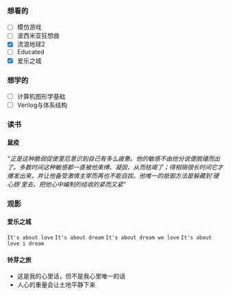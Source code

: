 ### 想看的
- [ ] 模仿游戏
- [ ] 波西米亚狂想曲
- [x] 流浪地球2
- [ ] Educated
- [x] 爱乐之城

### 想学的
- [ ] 计算机图形学基础
- [ ] Verilog与体系结构

### 读书
#### 鼠疫
_“正是这种脆弱促使里厄意识到自己有多么疲惫。他的敏感不由他分说便脱缰而出了。多数时间这种敏感都一直被他束缚、凝固，从而枯竭了；得相隔很长时间它才爆发出来，并让他备受激情主宰而再也不能自拔。他唯一的抵御方法是躲藏到‘硬心肠’里去，把他心中编制的结收的紧而又紧”_

### 观影
#### 爱乐之城
`It's about love`
`It's about dream`
`It's about dream we love`
`It's about love i dream`

#### 铃芽之旅
* 这是我的心里话，但不是我心里唯一的话
* 人心的重量会让土地平静下来
